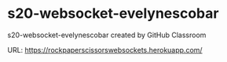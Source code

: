 # s20-websocket-evelynescobar
s20-websocket-evelynescobar created by GitHub Classroom

URL: https://rockpaperscissorswebsockets.herokuapp.com/

